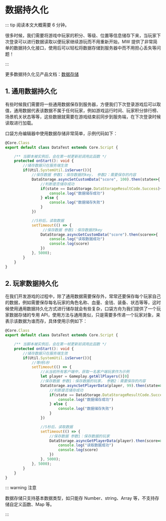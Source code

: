 # 数据持久化

::: tip 阅读本文大概需要 6 分钟。

很多时候，我们需要将游戏中玩家的积分、等级、位置等信息储存下来，当玩家下次登录可以进行数据读取以便玩家继续游玩而不用重新开始，MW 提供了非常简单的数据持久化接口，使用后可以轻松将数据存储到服务器中而不用担心丢失等问题！

:::

更多数据持久化见产品文档：[数据存储](https://docs.ark.online/Scripting/DataStorage.html)

## 1. 通用数据持久化

有些时候我们需要将一些通用数据保存到服务器，方便我们下次登录游戏后可以取值，通用数据代表该数据不属于任何玩家，例如游戏运行时间、玩家积分排行榜、场景机关状态等等，这些数据就需要在游戏结束前同步到服务端，在下次登录时候读取进行加载。

口袋方舟编辑器中使用数据存储非常简单，示例代码如下：

```ts
@Core.Class
export default class DataTest extends Core.Script {

    /** 当脚本被实例后，会在第一帧更新前调用此函数 */
    protected onStart(): void {
        //储存数据只在服务端生效
        if(Util.SystemUtil.isServer()){
            //保存数据 参数1：保存数据的key， 参数2：需要保存的内容
            DataStorage.asyncSetCustomData("score", 100).then(state=>{
                //判断是否储存成功
                if(state == DataStorage.DataStorageResultCode.Success){
                    console.log("数据储存成功")
                } else {
                    console.log("数据储存失败")
                }
            })

            //5秒后，读取数据
            setTimeout(() => {
                 //保存数据 参数1：保存数据的key
                DataStorage.asyncGetCustomData("score").then(score=>{
                    console.log("读取数据成功")
                    console.log(score)
                })
            }, 5000);
        }
    }
}
```

## 2. 玩家数据持久化

在我们开发游戏的过程中，除了通用数据需要保存外，常常还要保存每个玩家自己的数据，例如需要保存每名玩家的角色名称、血量、金钱、装备、状态等等，这时候使用通用数据持久化方式进行储存就会有些复杂，口袋方舟为我们提供了一个玩家数据存储的专用 API，使用方法与通用类似，只是需要多传递一个玩家对象，来表示该数据为谁而存，具体使用示例如下：

```ts
@Core.Class
export default class DataTest extends Core.Script {

    /** 当脚本被实例后，会在第一帧更新前调用此函数 */
    protected onStart(): void {
        //储存数据只在服务端生效
        if(Util.SystemUtil.isServer()){
            //等待5秒
            setTimeout(() => {
                //从当前所有客户端中，获取一名客户端玩家作为示例
                let player = Gameplay.getAllPlayers()[0]
                //保存数据 参数1：保存数据的玩家， 参数2：需要保存的内容
                DataStorage.asyncSetPlayerData(player, 99).then(state=>{
                    //判断是否储存成功
                    if(state == DataStorage.DataStorageResultCode.Success){
                        console.log("数据储存成功")
                    } else {
                        console.log("数据储存失败")
                    }
                })

                //5秒后，读取数据
                setTimeout(() => {
                    //保存数据 参数1：保存数据的玩家
                    DataStorage.asyncGetPlayerData(player).then(score=>{
                        console.log("读取数据成功")
                        console.log(score)
                    })
                }, 5000);
            }, 5000);
        }
    }
}
```

::: warning 注意

数据存储只支持基本数据类型，如只能存 Number、string、Array 等，不支持存储自定义函数、Map 等。

:::
